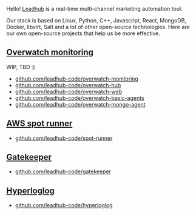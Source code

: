 Hello! [Leadhub](https://leadhub.marketing/) is a real-time multi-channel marketing automation tool. 

Our stack is based on Linux, Python, C++, Javascript, React, MongoDB, Docker, libvirt, Salt and a lot of other open-source technologies. Here are our own open-source projects that help us be more effective.

[Overwatch monitoring](https://github.com/leadhub-code/overwatch-monitoring)
----------------------------------------------------------------------------

WIP, TBD :)

- [github.com/leadhub-code/overwatch-monitoring](https://github.com/leadhub-code/overwatch-monitoring)
- [github.com/leadhub-code/overwatch-hub](https://github.com/leadhub-code/overwatch-hub)
- [github.com/leadhub-code/overwatch-web](https://github.com/leadhub-code/overwatch-web)
- [github.com/leadhub-code/overwatch-basic-agents](https://github.com/leadhub-code/overwatch-basic-agents)
- [github.com/leadhub-code/overwatch-mongo-agent](https://github.com/leadhub-code/overwatch-mongo-agent)


[AWS spot runner](https://github.com/leadhub-code/spot-runner)
--------------------------------------------------------------

- [github.com/leadhub-code/spot-runner](https://github.com/leadhub-code/spot-runner)


[Gatekeeper](https://github.com/leadhub-code/gatekeeper)
--------------------------------------------------------

- [github.com/leadhub-code/gatekeeper](https://github.com/leadhub-code/gatekeeper)


[Hyperloglog](https://github.com/leadhub-code/hyperloglog)
----------------------------------------------------------

- [github.com/leadhub-code/hyperloglog](https://github.com/leadhub-code/hyperloglog)
